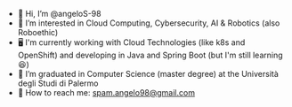 - 👋 Hi, I’m @angeloS-98
- 👀 I’m interested in Cloud Computing, Cybersecurity, AI & Robotics (also Roboethic)
- 🖥️ I'm currently working with Cloud Technologies (like k8s and OpenShift) and developing in Java and Spring Boot (but I'm still learning 😆)
- 📜 I’m graduated in Computer Science (master degree) at the Università degli Studi di Palermo
- 📮 How to reach me: spam.angelo98@gmail.com
